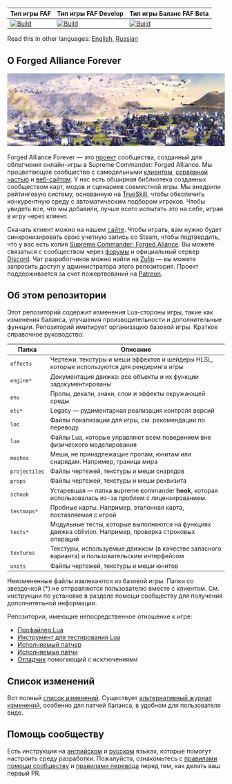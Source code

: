 Тип игры FAF | Тип игры FAF Develop | Тип игры Баланс FAF Beta
 ------------ | ------------- | -----------
[![Build](https://github.com/FAForever/fa/actions/workflows/build.yaml/badge.svg?branch=deploy%2Ffaf)](https://github.com/FAForever/fa/actions/workflows/build.yaml) | [![Build](https://github.com/FAForever/fa/actions/workflows/build.yaml/badge.svg?branch=deploy%2Ffafdevelop)](https://github.com/FAForever/fa/actions/workflows/build.yaml) | [![Build](https://github.com/FAForever/fa/actions/workflows/build.yaml/badge.svg?branch=deploy%2Ffafbeta)](https://github.com/FAForever/fa/actions/workflows/build.yaml)

Read this in other languages: [English](README.md), [Russian](README-russian.md)

О Forged Alliance Forever
-----------------------------

![Impression of the game](/images/impression-a.jpg)

Forged Alliance Forever — это [проект](https://github.com/FAForever) сообщества, созданный для облегчения онлайн-игры в Supreme Commander: Forged Alliance. Мы процветающее сообщество с самодельными [клиентом](https://github.com/FAForever/downlords-faf-client), [серверной частью](https://github.com/FAForever/server) и [веб-сайтом](https://github.com/FAForever/website). У нас есть обширная библиотека созданных сообществом карт, модов и сценариев совместной игры. Мы внедрили рейтинговую систему, основанную на [TrueSkill](https://www.microsoft.com/en-us/research/project/trueskill-ranking-system/), чтобы обеспечить конкурентную среду с автоматическим подбором игроков. Чтобы увидеть все, что мы добавили, лучше всего испытать это на себе, играя в игру через клиент.

Скачать клиент можно на нашем [сайте](https://faforever.com/). Чтобы играть, вам нужно будет синхронизировать свою учетную запись со Steam, чтобы подтвердить, что у вас есть копия [Supreme Commander: Forged Aliance](https://store.steampowered.com/app/9420/Supreme_Commander_Forged_Alliance/). Вы можете связаться с сообществом через [форумы](https://forum.faforever.com/) и официальный сервер [Discord](https://discord.gg/mXahVSKGVb). Чат разработчиков можно найти на [Zulip](https://zulip.com/) — вы можете запросить доступ у администратора этого репозитория. Проект поддерживается за счет пожертвований на [Patreon](https://www.patreon.com/faf).

Об этом репозитории
---------------------

Этот репозиторий содержит изменения Lua-стороны игры, такие как изменения баланса, улучшения производительности и дополнительные функции. Репозиторий имитирует организацию базовой игры. Краткое справочное руководство:

Папка           | Описание
--------------- | -----------
`effects`       | Чертежи, текстуры и меши эффектов и шейдеры HLSL, которые используются для рендеринга игры
`engine*`       | Документация движка: все объекты и их функции задокументированы
`env`           | Пропы, декали, знаки, слои и эффекты окружающей среды
`etc*`          | Legacy — рудиментарная реализация контроля версий
`loc`           | Файлы локализации для игры, см. рекомендации по переводу
`lua`           | Файлы Lua, которые управляют всем поведением вне физического моделирования
`meshes`        | Меши, не принадлежащие пропам, юнитам или снарядам. Например, граница мира
`projectiles`   | Файлы чертежей, текстуры и меши снарядов
`props`         | Файлы чертежей, текстуры и меши реквизита
`schook`        | Устаревшая — папка **s**upreme **c**ommander **hook**, которая использовалась из-за проблем с лицензированием.
`testmaps*`     | Пробные карты. Например, эталонная карта, поставляемая с игрой
`tests*`        | Модульные тесты, которые выполняются на функциях движка oblivion. Например, проверка строковых операций
`textures`      | Текстуры, используемые движком (в качестве запасного варианта) и пользовательским интерфейсом
`units`         | Файлы чертежей, текстуры и меши юнитов

Неизмененные файлы извлекаются из базовой игры. Папки со звездочкой (*) не отправляются пользователю вместе с клиентом. См. инструкции по установке в разделе помощи сообществу для получения дополнительной информации.

Репозитории, имеющие непосредственное отношение к игре:
 - [Профайлер Lua](https://github.com/FAForever/FAFProfiler)
 - [Инструмент для тестирования Lua](https://gitlab.com/supreme-commander-forged-alliance/other/profiler)
 - [Исполняемый патчер](https://github.com/FAForever/FA_Patcher)
 - [Исполняемые патчи](https://github.com/FAForever/FA-Binary-Patches)
 - [Отладчик](https://github.com/FAForever/FADeepProbe) помогающий с исключениями

Список изменений
---------

Вот полный [список изменений](changelog.md). Существует [альтернативный журнал изменений](http://patchnotes.faforever.com/), особенно для патчей баланса, в удобном для пользователя виде.

Помощь сообществу
------------

Есть инструкции на [английском](setup/setup-english.md) и [русском](setup/setup-russian.md) языках, которые помогут настроить среду разработки. Пожалуйста, ознакомьтесь с [правилами помощи сообществу](CONTRIBUTING.md) и [правилами перевода](loc/guidelines.md) перед тем, как делать ваш первый PR.